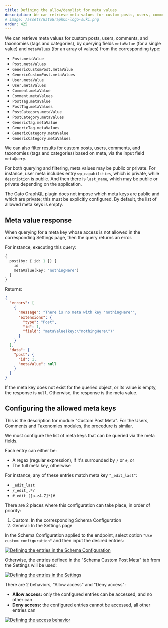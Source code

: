 ```yaml
---
title: Defining the allow/denylist for meta values
description: We can retrieve meta values for custom posts, users, comments, and taxonomies (tags and categories), by querying fields 'metaValue' and 'metaValues' from the corresponding type.
# image: /assets/GatoGraphQL-logo-suki.png
order: 425
---
```


We can retrieve meta values for custom posts, users, comments, and taxonomies (tags and categories), by querying fields `metaValue` (for a single value) and `metaValues` (for an array of values) from the corresponding type:

- `Post.metaValue`
- `Post.metaValues`
- `GenericCustomPost.metaValue`
- `GenericCustomPost.metaValues`
- `User.metaValue`
- `User.metaValues`
- `Comment.metaValue`
- `Comment.metaValues`
- `PostTag.metaValue`
- `PostTag.metaValues`
- `PostCategory.metaValue`
- `PostCategory.metaValues`
- `GenericTag.metaValue`
- `GenericTag.metaValues`
- `GenericCategory.metaValue`
- `GenericCategory.metaValues`

We can also filter results for custom posts, users, comments, and taxonomies (tags and categories) based on meta, via the input field `metaQuery`.

For both querying and filtering, meta values may be public or private. For instance, user meta includes entry `wp_capabilities`, which is private, while `description` is public. And then there is `last_name`, which may be public or private depending on the application.

The Gato GraphQL plugin does not impose which meta keys are public and which are private; this must be explicitly configured. By default, the list of allowed meta keys is empty.

## Meta value response

When querying for a meta key whose access is not allowed in the corresponding Settings page, then the query returns an error.

For instance, executing this query:

```graphql
{
  post(by: { id: 1 }) {
    id
    metaValue(key: "nothingHere")
  }
}
```

Returns:

```json
{
  "errors": [
    {
      "message": "There is no meta with key 'nothingHere'",
      "extensions": {
        "type": "Post",
        "id": 1,
        "field": "metaValue(key:\"nothingHere\")"
      }
    }
  ],
  "data": {
    "post": {
      "id": 1,
      "metaValue": null
    }
  }
}
```

If the meta key does not exist for the queried object, or its value is empty, the response is `null`. Otherwise, the response is the meta value.

## Configuring the allowed meta keys

This is the description for module "Custom Post Meta". For the Users, Comments and Taxonomies modules, the procedure is similar.

We must configure the list of meta keys that can be queried via the meta fields.

Each entry can either be:

- A regex (regular expression), if it's surrounded by `/` or `#`, or
- The full meta key, otherwise

For instance, any of these entries match meta key `"_edit_last"`:

- `_edit_last`
- `/_edit_.*/`
- `#_edit_([a-zA-Z]*)#`

There are 2 places where this configuration can take place, in order of priority:

1. Custom: In the corresponding Schema Configuration
2. General: In the Settings page

In the Schema Configuration applied to the endpoint, select option `"Use custom configuration"` and then input the desired entries:

<a href="/assets/guides/upstream/schema-configuration-custompost-meta-entries.png" target="_blank">![Defining the entries in the Schema Configuration](/assets/guides/upstream/schema-configuration-custompost-meta-entries.png "Defining the entries in the Schema Configuration")</a>

Otherwise, the entries defined in the "Schema Custom Post Meta" tab from the Settings will be used:

<div class="img-width-1024" markdown=1>

<a href="/assets/guides/upstream/settings-custompost-meta-entries.png" target="_blank">![Defining the entries in the Settings](/assets/guides/upstream/settings-custompost-meta-entries.png "Defining the entries in the Settings")</a>

</div>

There are 2 behaviors, "Allow access" and "Deny access":

- **Allow access:** only the configured entries can be accessed, and no other can<br/>
- **Deny access:** the configured entries cannot be accessed, all other entries can

<div class="img-width-1024" markdown=1>

<a href="/assets/guides/upstream/schema-configuration-custompost-meta-behavior.png" target="_blank">![Defining the access behavior](/assets/guides/upstream/schema-configuration-custompost-meta-behavior.png "Defining the access behavior")</a>

</div>
